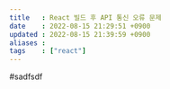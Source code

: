 ```yaml
---
title   : React 빌드 후 API 통신 오류 문제 
date    : 2022-08-15 21:29:51 +0900
updated : 2022-08-15 21:39:59 +0900
aliases : 
tags    : ["react"]
---
```

#sadfsdf 
